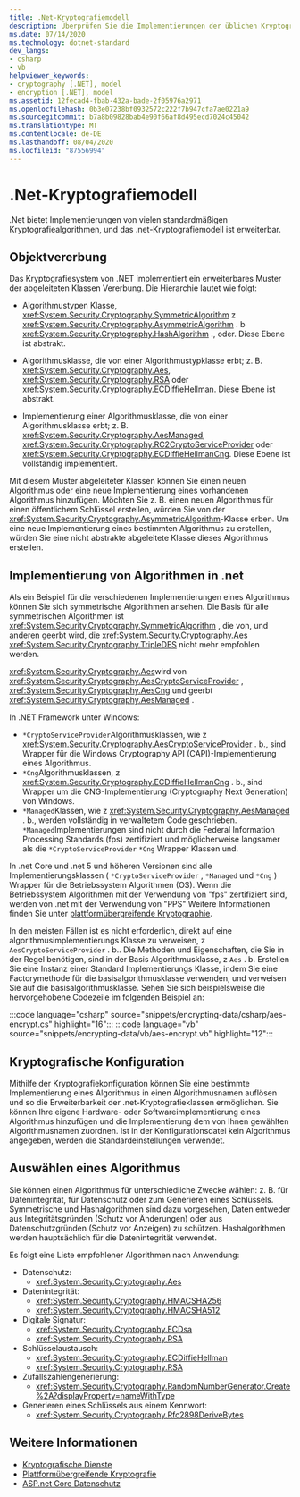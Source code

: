 ```yaml
---
title: .Net-Kryptografiemodell
description: Überprüfen Sie die Implementierungen der üblichen Kryptografiealgorithmen in .net. Erfahren Sie mehr über das erweiterbare Kryptografiemodell der Objekt Vererbung, des streamentwurfs & Konfiguration.
ms.date: 07/14/2020
ms.technology: dotnet-standard
dev_langs:
- csharp
- vb
helpviewer_keywords:
- cryptography [.NET], model
- encryption [.NET], model
ms.assetid: 12fecad4-fbab-432a-bade-2f05976a2971
ms.openlocfilehash: 0b3e07238bf0932572c222f7b947cfa7ae0221a9
ms.sourcegitcommit: b7a8b09828bab4e90f66af8d495ecd7024c45042
ms.translationtype: MT
ms.contentlocale: de-DE
ms.lasthandoff: 08/04/2020
ms.locfileid: "87556994"
---
```

# <a name="net-cryptography-model"></a>.Net-Kryptografiemodell

.Net bietet Implementierungen von vielen standardmäßigen Kryptografiealgorithmen, und das .net-Kryptografiemodell ist erweiterbar.

## <a name="object-inheritance"></a>Objektvererbung

Das Kryptografiesystem von .NET implementiert ein erweiterbares Muster der abgeleiteten Klassen Vererbung. Die Hierarchie lautet wie folgt:

- Algorithmustypen Klasse, <xref:System.Security.Cryptography.SymmetricAlgorithm> z <xref:System.Security.Cryptography.AsymmetricAlgorithm> . b <xref:System.Security.Cryptography.HashAlgorithm> ., oder. Diese Ebene ist abstrakt.

- Algorithmusklasse, die von einer Algorithmustypklasse erbt; z. B. <xref:System.Security.Cryptography.Aes>, <xref:System.Security.Cryptography.RSA> oder <xref:System.Security.Cryptography.ECDiffieHellman>. Diese Ebene ist abstrakt.

- Implementierung einer Algorithmusklasse, die von einer Algorithmusklasse erbt; z. B. <xref:System.Security.Cryptography.AesManaged>, <xref:System.Security.Cryptography.RC2CryptoServiceProvider> oder <xref:System.Security.Cryptography.ECDiffieHellmanCng>. Diese Ebene ist vollständig implementiert.

Mit diesem Muster abgeleiteter Klassen können Sie einen neuen Algorithmus oder eine neue Implementierung eines vorhandenen Algorithmus hinzufügen. Möchten Sie z. B. einen neuen Algorithmus für einen öffentlichem Schlüssel erstellen, würden Sie von der <xref:System.Security.Cryptography.AsymmetricAlgorithm>-Klasse erben. Um eine neue Implementierung eines bestimmten Algorithmus zu erstellen, würden Sie eine nicht abstrakte abgeleitete Klasse dieses Algorithmus erstellen.

## <a name="how-algorithms-are-implemented-in-net"></a>Implementierung von Algorithmen in .net

Als ein Beispiel für die verschiedenen Implementierungen eines Algorithmus können Sie sich symmetrische Algorithmen ansehen. Die Basis für alle symmetrischen Algorithmen ist <xref:System.Security.Cryptography.SymmetricAlgorithm> , die von, und anderen geerbt wird, die <xref:System.Security.Cryptography.Aes> <xref:System.Security.Cryptography.TripleDES> nicht mehr empfohlen werden.

<xref:System.Security.Cryptography.Aes>wird von <xref:System.Security.Cryptography.AesCryptoServiceProvider> , <xref:System.Security.Cryptography.AesCng> und geerbt <xref:System.Security.Cryptography.AesManaged> .

In .NET Framework unter Windows:

* `*CryptoServiceProvider`Algorithmusklassen, wie z <xref:System.Security.Cryptography.AesCryptoServiceProvider> . b., sind Wrapper für die Windows Cryptography API (CAPI)-Implementierung eines Algorithmus.
* `*Cng`Algorithmusklassen, z <xref:System.Security.Cryptography.ECDiffieHellmanCng> . b., sind Wrapper um die CNG-Implementierung (Cryptography Next Generation) von Windows.
* `*Managed`Klassen, wie z <xref:System.Security.Cryptography.AesManaged> . b., werden vollständig in verwaltetem Code geschrieben. `*Managed`Implementierungen sind nicht durch die Federal Information Processing Standards (fps) zertifiziert und möglicherweise langsamer als die `*CryptoServiceProvider` `*Cng` Wrapper Klassen und.

In .net Core und .net 5 und höheren Versionen sind alle Implementierungsklassen ( `*CryptoServiceProvider` , `*Managed` und `*Cng` ) Wrapper für die Betriebssystem Algorithmen (OS). Wenn die Betriebssystem Algorithmen mit der Verwendung von "fps" zertifiziert sind, werden von .net mit der Verwendung von "PPS" Weitere Informationen finden Sie unter [plattformübergreifende Kryptographie](cross-platform-cryptography.md).

In den meisten Fällen ist es nicht erforderlich, direkt auf eine algorithmusimplementierungs Klasse zu verweisen, z `AesCryptoServiceProvider` . b.. Die Methoden und Eigenschaften, die Sie in der Regel benötigen, sind in der Basis Algorithmusklasse, z `Aes` . b. Erstellen Sie eine Instanz einer Standard Implementierungs Klasse, indem Sie eine Factorymethode für die basisalgorithmusklasse verwenden, und verweisen Sie auf die basisalgorithmusklasse. Sehen Sie sich beispielsweise die hervorgehobene Codezeile im folgenden Beispiel an:

:::code language="csharp" source="snippets/encrypting-data/csharp/aes-encrypt.cs" highlight="16":::
:::code language="vb" source="snippets/encrypting-data/vb/aes-encrypt.vb" highlight="12":::

## <a name="cryptographic-configuration"></a>Kryptografische Konfiguration

Mithilfe der Kryptografiekonfiguration können Sie eine bestimmte Implementierung eines Algorithmus in einen Algorithmusnamen auflösen und so die Erweiterbarkeit der .net-Kryptografieklassen ermöglichen. Sie können Ihre eigene Hardware- oder Softwareimplementierung eines Algorithmus hinzufügen und die Implementierung dem von Ihnen gewählten Algorithmusnamen zuordnen. Ist in der Konfigurationsdatei kein Algorithmus angegeben, werden die Standardeinstellungen verwendet.

## <a name="choosing-an-algorithm"></a>Auswählen eines Algorithmus

Sie können einen Algorithmus für unterschiedliche Zwecke wählen: z. B. für Datenintegrität, für Datenschutz oder zum Generieren eines Schlüssels. Symmetrische und Hashalgorithmen sind dazu vorgesehen, Daten entweder aus Integritätsgründen (Schutz vor Änderungen) oder aus Datenschutzgründen (Schutz vor Anzeigen) zu schützen. Hashalgorithmen werden hauptsächlich für die Datenintegrität verwendet.

Es folgt eine Liste empfohlener Algorithmen nach Anwendung:

- Datenschutz:
  - <xref:System.Security.Cryptography.Aes>
- Datenintegrität:
  - <xref:System.Security.Cryptography.HMACSHA256>
  - <xref:System.Security.Cryptography.HMACSHA512>
- Digitale Signatur:
  - <xref:System.Security.Cryptography.ECDsa>
  - <xref:System.Security.Cryptography.RSA>
- Schlüsselaustausch:
  - <xref:System.Security.Cryptography.ECDiffieHellman>
  - <xref:System.Security.Cryptography.RSA>
- Zufallszahlengenerierung:
  - <xref:System.Security.Cryptography.RandomNumberGenerator.Create%2A?displayProperty=nameWithType>
- Generieren eines Schlüssels aus einem Kennwort:
  - <xref:System.Security.Cryptography.Rfc2898DeriveBytes>

## <a name="see-also"></a>Weitere Informationen

- [Kryptografische Dienste](cryptographic-services.md)
- [Plattformübergreifende Kryptografie](cross-platform-cryptography.md)
- [ASP.net Core Datenschutz](/aspnet/core/security/data-protection/introduction)
